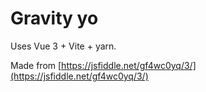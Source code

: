 # Gravity yo

Uses Vue 3 + Vite + yarn.

Made from [https://jsfiddle.net/gf4wc0yq/3/](https://jsfiddle.net/gf4wc0yq/3/)
